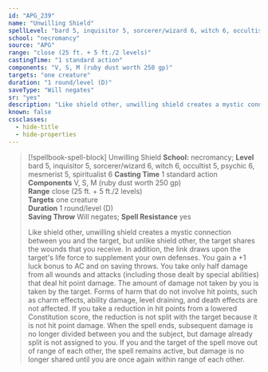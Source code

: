 ```yaml
---
id: "APG_239"
name: "Unwilling Shield"
spellLevel: "bard 5, inquisitor 5, sorcerer/wizard 6, witch 6, occultist 5, psychic 6, mesmerist 5, spiritualist 6"
school: "necromancy"
source: "APG"
range: "close (25 ft. + 5 ft./2 levels)"
castingTime: "1 standard action"
components: "V, S, M (ruby dust worth 250 gp)"
targets: "one creature"
duration: "1 round/level (D)"
saveType: "Will negates"
sr: "yes"
description: "Like shield other, unwilling shield creates a mystic connection between you and the target, but unlike shield other, the target shares the wounds that you receive. In addition, the link draws upon the target's life force to supplement your own defenses. You gain a +1 luck bonus to AC and on saving throws. You take only half damage from all wounds and attacks (including those dealt by special abilities) that deal hit point damage. The amount of damage not taken by you is taken by the target. Forms of harm that do not involve hit points, such as charm effects, ability damage, level draining, and death effects are not affected. If you take a reduction in hit points from a lowered Constitution score, the reduction is not split with the target because it is not hit point damage. When the spell ends, subsequent damage is no longer divided between you and the subject, but damage already split is not assigned to you. If you and the target of the spell move out of range of each other, the spell remains active, but damage is no longer shared until you are once again within range of each other."
known: false
cssclasses:
  - hide-title
  - hide-properties
---
```


> [!spellbook-spell-block] Unwilling Shield
> **School:** necromancy; **Level** bard 5, inquisitor 5, sorcerer/wizard 6, witch 6, occultist 5, psychic 6, mesmerist 5, spiritualist 6
> **Casting Time** 1 standard action  
> **Components** V, S, M (ruby dust worth 250 gp)  
> **Range** close (25 ft. + 5 ft./2 levels)  
> **Targets** one creature  
> **Duration** 1 round/level (D)  
> **Saving Throw** Will negates; **Spell Resistance** yes
> 
> Like shield other, unwilling shield creates a mystic connection between you and the target, but unlike shield other, the target shares the wounds that you receive. In addition, the link draws upon the target's life force to supplement your own defenses. You gain a +1 luck bonus to AC and on saving throws. You take only half damage from all wounds and attacks (including those dealt by special abilities) that deal hit point damage. The amount of damage not taken by you is taken by the target. Forms of harm that do not involve hit points, such as charm effects, ability damage, level draining, and death effects are not affected. If you take a reduction in hit points from a lowered Constitution score, the reduction is not split with the target because it is not hit point damage. When the spell ends, subsequent damage is no longer divided between you and the subject, but damage already split is not assigned to you. If you and the target of the spell move out of range of each other, the spell remains active, but damage is no longer shared until you are once again within range of each other.